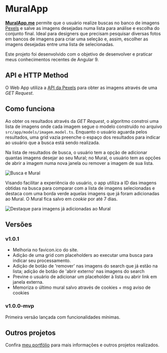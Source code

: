 # MuralApp

**[MuralApp.me](https://muralapp.me)** permite que o usuário realize buscas no banco de imagens [Pexels](https://www.pexels.com) e salve as imagens desejadas numa lista para análise e escolha do conjunto final. Ideal para designers que precisam pesquisar diversas fotos em bancos de imagens para criar uma seleção e, assim, escolher as imagens desejadas entre uma lista de selecionadas.

Este projeto foi desenvolvido com o objetivo de desenvolver e praticar meus conhecimentos recentes de Angular 9.

## API e HTTP Method
O Web App utiliza a [API da Pexels](https://www.pexels.com/api/documentation/#photos-search) para obter as imagens através de uma *GET Request*.

## Como funciona
Ao obter os resultados através da *GET Request*, o algoritmo constroi uma lista de imagens onde cada imagem segue o modelo construído no arquivo ```src/app/models/imagem.model.ts```. Enquanto o usuário aguarda pelos resultados, uma grid vazia preenche o espaço dos resultados para indicar ao usuário que a busca está sendo realizada.

Na lista de resultados de busca, o usuário tem a opção de adicionar quantas imagens desejar ao seu Mural; no Mural, o usuário tem as opções de abrir a imagem numa nova janela ou remover a imagem de sua lista.

![Busca e Mural](https://hugobrancowb.github.io/assets/img/buscamural.jpg)

Visando facilitar a experiência do usuário, o app utiliza a ID das imagens obtidas na busca para comparar com a lista de imagens selecionadas e destaca com uma borda verde aquelas imagens que já foram adicionadas ao Mural. O Mural fica salvo em _cookie_ por até 7 dias.

![Destaque para imagens já adicionadas ao Mural](https://hugobrancowb.github.io/assets/img/destaque.jpg)

## Versões
### v1.0.1
- Melhoria no favicon.ico do site.
- Adição de uma grid com placeholders ao executar uma busca para indicar seu processamento.
- Adição de botão de 'remover' nas imagens do search que já estão na lista; adição de botão de 'abrir externo' nas imagens do search
- Previne o usuário de adicionar um placeholder à lista ou abrir link em janela externa.
- Memoriza o último mural salvo através de cookies + msg aviso de cookies
### v1.0.0-mvp
Primeira versão lançada com funcionalidades mínimas.

## Outros projetos
Confira [meu portfólio](https://hugobrancowb.github.io/) para mais informações e outros projetos realizados.